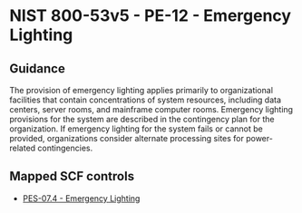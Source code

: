 # NIST 800-53v5 - PE-12 - Emergency Lighting
## Guidance
The provision of emergency lighting applies primarily to organizational facilities that contain concentrations of system resources, including data centers, server rooms, and mainframe computer rooms. Emergency lighting provisions for the system are described in the contingency plan for the organization. If emergency lighting for the system fails or cannot be provided, organizations consider alternate processing sites for power-related contingencies.
## Mapped SCF controls
- [PES-07.4 - Emergency Lighting](../scf/pes-074-emergencylighting.md)